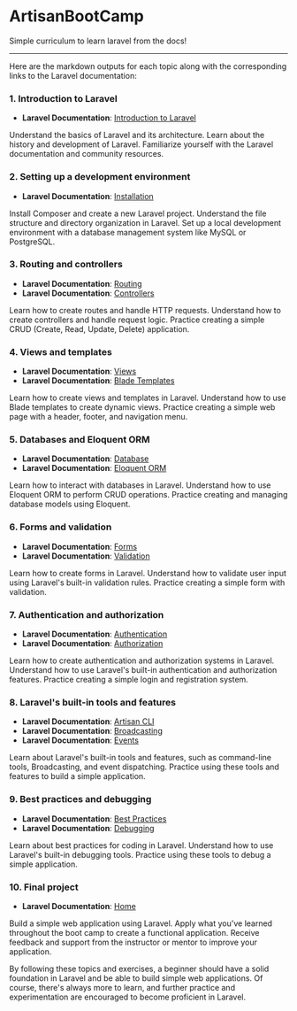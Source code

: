 # ArtisanBootCamp

Simple curriculum to learn laravel from the docs!

___

Here are the markdown outputs for each topic along with the corresponding links to the Laravel documentation:

### 1. Introduction to Laravel

- **Laravel Documentation**: [Introduction to Laravel](https://laravel.com/docs/introduction)
  
Understand the basics of Laravel and its architecture. Learn about the history and development of Laravel. Familiarize yourself with the Laravel documentation and community resources.

### 2. Setting up a development environment

- **Laravel Documentation**: [Installation](https://laravel.com/docs/installation)
  
Install Composer and create a new Laravel project. Understand the file structure and directory organization in Laravel. Set up a local development environment with a database management system like MySQL or PostgreSQL.

### 3. Routing and controllers

- **Laravel Documentation**: [Routing](https://laravel.com/docs/routing)
- **Laravel Documentation**: [Controllers](https://laravel.com/docs/controllers)
  
Learn how to create routes and handle HTTP requests. Understand how to create controllers and handle request logic. Practice creating a simple CRUD (Create, Read, Update, Delete) application.

### 4. Views and templates

- **Laravel Documentation**: [Views](https://laravel.com/docs/views)
- **Laravel Documentation**: [Blade Templates](https://laravel.com/docs/blade)
  
Learn how to create views and templates in Laravel. Understand how to use Blade templates to create dynamic views. Practice creating a simple web page with a header, footer, and navigation menu.

### 5. Databases and Eloquent ORM

- **Laravel Documentation**: [Database](https://laravel.com/docs/database)
- **Laravel Documentation**: [Eloquent ORM](https://laravel.com/docs/eloquent)
  
Learn how to interact with databases in Laravel. Understand how to use Eloquent ORM to perform CRUD operations. Practice creating and managing database models using Eloquent.

### 6. Forms and validation

- **Laravel Documentation**: [Forms](https://laravel.com/docs/validation)
- **Laravel Documentation**: [Validation](https://laravel.com/docs/validation)
  
Learn how to create forms in Laravel. Understand how to validate user input using Laravel's built-in validation rules. Practice creating a simple form with validation.

### 7. Authentication and authorization

- **Laravel Documentation**: [Authentication](https://laravel.com/docs/authentication)
- **Laravel Documentation**: [Authorization](https://laravel.com/docs/authorization)
  
Learn how to create authentication and authorization systems in Laravel. Understand how to use Laravel's built-in authentication and authorization features. Practice creating a simple login and registration system.

### 8. Laravel's built-in tools and features

- **Laravel Documentation**: [Artisan CLI](https://laravel.com/docs/artisan)
- **Laravel Documentation**: [Broadcasting](https://laravel.com/docs/broadcasting)
- **Laravel Documentation**: [Events](https://laravel.com/docs/events)
  
Learn about Laravel's built-in tools and features, such as command-line tools, Broadcasting, and event dispatching. Practice using these tools and features to build a simple application.

### 9. Best practices and debugging

- **Laravel Documentation**: [Best Practices](https://laravel.com/docs/best-practices)
- **Laravel Documentation**: [Debugging](https://laravel.com/docs/debugging)
  
Learn about best practices for coding in Laravel. Understand how to use Laravel's built-in debugging tools. Practice using these tools to debug a simple application.

### 10. Final project

- **Laravel Documentation**: [Home](https://laravel.com/)
  
Build a simple web application using Laravel. Apply what you've learned throughout the boot camp to create a functional application. Receive feedback and support from the instructor or mentor to improve your application.

By following these topics and exercises, a beginner should have a solid foundation in Laravel and be able to build simple web applications. Of course, there's always more to learn, and further practice and experimentation are encouraged to become proficient in Laravel.

